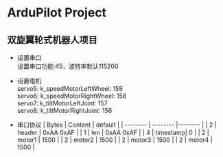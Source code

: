 # ArduPilot Project

## 双旋翼轮式机器人项目 ##

- 设置串口  
  设置串口功能:45，波特率默认115200

- 设置电机  
  servo5: k_speedMotorLeftWheel:  159  
  servo6: k_speedMotorRightWheel: 158  
  servo7: k_tiltMotorLeftJoint:   157  
  servo8: k_tiltMotorRightJoint:  156  

- 串口协议
  | Bytes      | Content  | default   |
  | --------   | -------- |--------   |
  | 2          | header   | 0xAA 0xAF |
  | 1          | len      | 0xAA 0xAF |
  | 4          | timestamp| 0         |
  | 2          | motor1   | 1500      |
  | 2          | motor2   | 1500      |
  | 2          | motor3   | 1500      |
  | 2          | motor4   | 1500      |
